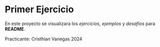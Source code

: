 # Primer Ejercicio

En este proyecto se visualizara los *ejercicios*, *ejemplos* y *desafios* para **README**.


Practicante: Cristhian Vanegas 2024
